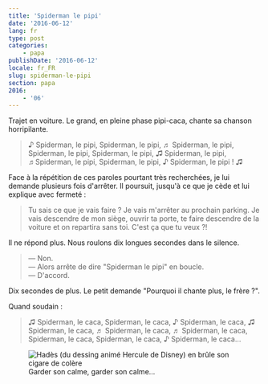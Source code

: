 ```yaml
---
title: 'Spiderman le pipi'
date: '2016-06-12'
lang: fr
type: post
categories:
    - papa
publishDate: '2016-06-12'
locale: fr_FR
slug: spiderman-le-pipi
section: papa
2016:
    - '06'
---
```


Trajet en voiture. Le grand, en pleine phase pipi-caca, chante sa chanson horripilante.

<!--more-->

> ♪ Spiderman, le pipi, Spiderman, le pipi, ♬ Spiderman, le pipi, Spiderman, le pipi, Spiderman, le pipi, ♫ Spiderman, le pipi, ♬Spiderman, le pipi, Spiderman, le pipi, ♪ Spiderman, le pipi ! ♫

Face à la répétition de ces paroles pourtant très recherchées, je lui demande plusieurs fois d'arrêter. Il poursuit, jusqu'à ce que je cède et lui explique avec fermeté :

> Tu sais ce que je vais faire ? Je vais m'arrêter au prochain parking. Je vais descendre de mon siège, ouvrir ta porte, te faire descendre de la voiture et on repartira sans toi. C'est ça que tu veux ?!

Il ne répond plus. Nous roulons dix longues secondes dans le silence.

> — Non.  
> — Alors arrête de dire "Spiderman le pipi" en boucle.  
> — D'accord.

Dix secondes de plus. Le petit demande "Pourquoi il chante plus, le frère ?".

Quand soudain :

> ♫ Spiderman, le caca, Spiderman, le caca, ♪ Spiderman, le caca, ♫ Spiderman, le caca, ♬ Spiderman, le caca, ♬ Spiderman, le caca, Spiderman, le caca, Spiderman, le caca, ♪ Spiderman, le caca…

<figure>
  <img src="/assets/images/papa/2016-06-12/1.gif" alt="Hadès (du dessing animé Hercule de Disney) en brûle son cigare de colère" />
  <figcaption>Garder son calme, garder son calme…</figcaption>
</figure>
